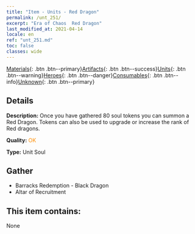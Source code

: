 ```yaml
---
title: "Item - Units - Red Dragon"
permalink: /unt_251/
excerpt: "Era of Chaos  Red Dragon"
last_modified_at: 2021-04-14
locale: en
ref: "unt_251.md"
toc: false
classes: wide
---
```

 [Materials](/Items/){: .btn .btn--primary}[Artifacts](/Items/Artifacts/){: .btn .btn--success}[Units](/Items/Units/){: .btn .btn--warning}[Heroes](/Items/Heroes/){: .btn .btn--danger}[Consumables](/Items/Consumables/){: .btn .btn--info}[Unknown](/Items/Unknown/){: .btn .btn--primary}

## Details
 **Description:** Once you have gathered 80 soul tokens you can summon a Red Dragon. Tokens can also be used to upgrade or increase the rank of Red dragons.

 **Quality:** <span style="color: #FF8C00">OK</span>

 **Type:** Unit Soul

## Gather

*    Barracks Redemption - Black Dragon 
*    Altar of Recruitment 

## This item contains:

  None

